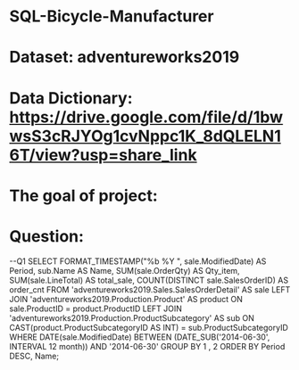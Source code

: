 # SQL-Bicycle-Manufacturer
# Dataset: adventureworks2019
# Data Dictionary: https://drive.google.com/file/d/1bwwsS3cRJYOg1cvNppc1K_8dQLELN16T/view?usp=share_link
# The goal of project:

# Question:
--Q1
SELECT 
  FORMAT_TIMESTAMP("%b %Y ", sale.ModifiedDate) AS Period,
  sub.Name AS Name,
  SUM(sale.OrderQty) AS Qty_item,
  SUM(sale.LineTotal) AS total_sale,
  COUNT(DISTINCT sale.SalesOrderID) AS order_cnt
FROM 'adventureworks2019.Sales.SalesOrderDetail' AS sale
LEFT JOIN 'adventureworks2019.Production.Product' AS product
  ON sale.ProductID = product.ProductID
LEFT JOIN 'adventureworks2019.Production.ProductSubcategory' AS sub
  ON CAST(product.ProductSubcategoryID AS INT) = sub.ProductSubcategoryID
WHERE DATE(sale.ModifiedDate) BETWEEN (DATE_SUB('2014-06-30', INTERVAL 12 month)) AND '2014-06-30'
GROUP BY 1 , 2 
ORDER BY Period DESC, Name;
